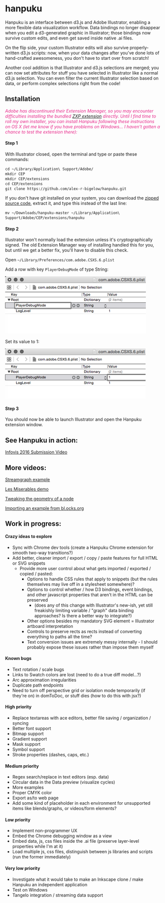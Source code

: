 # hanpuku #

Hanpuku is an interface between d3.js and Adobe Illustrator, enabling a more flexible
data visualization workflow. Data bindings no longer disappear when you edit a d3-generated
graphic in Illustrator; those bindings now survive custom edits, and even
get saved inside native .ai files.

On the flip side, your custom Illustrator edits
will also survive properly-written d3.js scripts: now, when your data changes after
you've done lots of hand-crafted awesomeness, you don't have to start over from scratch!

Another cool addition is that Illustrator and d3.js selections are merged; you can now
set attributes for stuff you have selected in Illustrator like a normal d3.js selection. You can
even filter the current Illustrator selection based on data, or perform complex selections right from
the code!

Installation
------------
<i style="color:#e7298a">Adobe has discontinued their Extension Manager, so you may encounter difficulties installing the bundled [ZXP extension](http://www.cs.utah.edu/~abigelow/Downloads/hanpuku/hanpuku.0.1.8.zxp) directly. Until I find time to roll my own installer, you can install Hanpuku following these instructions on OS X (let me know if you have problems on Windows... I haven't gotten a chance to test the extension there):</i>

#### Step 1
With Illustrator closed, open the terminal and type or paste these commands:

```
cd ~/Library/Application\ Support/Adobe/
mkdir CEP
mkdir CEP/extensions
cd CEP/extensions
git clone https://github.com/alex-r-bigelow/hanpuku.git
```

If you don't have git installed on your system, you can download the [zipped source code](https://github.com/alex-r-bigelow/hanpuku/archive/master.zip), extract it, and type this instead of the last line:
```
mv ~/Downloads/hanpuku-master ~/Library/Application\ Support/Adobe/CEP/extensions/hanpuku
```

#### Step 2
Illustrator won't normally load the extension unless it's cryptographically signed. The old Extension Manager way of installing handled this for you, but until we get a better fix, you'll have to disable this check.

Open `~/Library/Preferences/com.adobe.CSXS.6.plist`

Add a row with key `PlayerDebugMode` of type String:

![Screenshot](img/install1.png)

Set its value to 1:

![Screenshot](img/install2.png)

#### Step 3
You should now be able to launch Illustrator and open the Hanpuku extension window.


See Hanpuku in action:
----------------------

[Infovis 2016 Submission Video](https://www.youtube.com/watch?v=eNoDZcs7vVs)

More videos:
------------

[Streamgraph example](https://www.youtube.com/watch?v=uYQ-RLT5AVA)

[Les Miserables demo](https://www.youtube.com/watch?v=BBY0-AopdQ8)

[Tweaking the geometry of a node](http://youtu.be/xuBMgR6ElR4)

[Importing an example from bl.ocks.org](http://youtu.be/41P-h6e8OcI)


Work in progress:
-----------------
#### Crazy ideas to explore
- Sync with Chrome dev tools (create a Hanpuku Chrome extension for smooth two-way transitions?)
- Add better, cleaner import / export / copy / paste features for full HTML or SVG snippets
  - Provide more user control about what gets imported / exported / copied / pasted:
    - Options to handle CSS rules that apply to snippets (but the rules themselves may live off in a stylesheet somewhere)?
    - Options to control whether / how D3 bindings, event bindings, and other javascript properties that aren't in the HTML can be preserved
      - (does any of this change with Illustrator's new-ish, yet still freakishly limiting variable / "graph" data binding approaches? Is there a better way to integrate?)
    - Other options besides my mandatory SVG element = Illustrator artboard interpretation
    - Controls to preserve rects as rects instead of converting everything to paths all the time?
    - Text conversion issues are extremely messy internally - I should probably expose these issues rather than impose them myself

#### Known bugs
- Text rotation / scale bugs
- Links to Swatch colors are lost (need to do a true diff model...?)
- Arc approximation irregularities
- Duplicate path endpoints
- Need to turn off perspective grid or isolation mode temporarily (if they're on) in domToDoc, or stuff dies (how to do this with jsx?)

#### High priority
- Replace textareas with ace editors, better file saving / organization / syncing
- Better font support
- Bitmap support
- Gradient support
- Mask support
- Symbol support
- Stroke properties (dashes, caps, etc.)

#### Medium priority
- Regex search/replace in text editors (esp. data)
- Circular data in the Data preview (visualize cycles)
- More examples
- Proper CMYK color
- Export as/to web page
- Add some kind of placeholder in each environment for unsupported items like blends/graphs, or videos/form elements?

#### Low priority
- Implement non-programmer UX
- Embed the Chrome debugging window as a view
- Embed data, js, css files inside the .ai file (preserve layer-level properties while I'm at it)
- Load multiple js, css files, distinguish between js libraries and scripts (run the former immediately)

#### Very low priority
- Investigate what it would take to make an Inkscape clone / make Hanpuku an independent application
- Test on Windows
- Tangelo integration / streaming data support